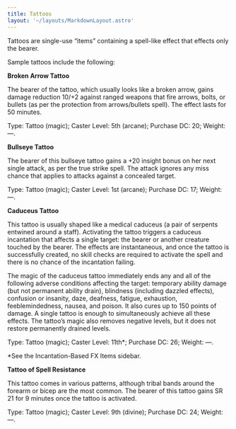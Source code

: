 ```yaml
---
title: Tattoos
layout: '~/layouts/MarkdownLayout.astro'
---
```

Tattoos are single-use “items” containing a spell-like effect that effects
only the bearer.

Sample tattoos include the following:

**Broken Arrow Tattoo**

The bearer of the tattoo, which usually looks like a broken arrow, gains
damage reduction 10/+2 against ranged weapons that fire arrows, bolts, or
bullets (as per the protection from arrows/bullets spell). The effect lasts
for 50 minutes.

Type: Tattoo (magic); Caster Level: 5th (arcane); Purchase DC: 20; Weight: —.

**Bullseye Tattoo**

The bearer of this bullseye tattoo gains a +20 insight bonus on her next
single attack, as per the true strike spell. The attack ignores any miss
chance that applies to attacks against a concealed target.

Type: Tattoo (magic); Caster Level: 1st (arcane); Purchase DC: 17; Weight: —.

**Caduceus Tattoo**

This tattoo is usually shaped like a medical caduceus (a pair of serpents
entwined around a staff). Activating the tattoo triggers a caduceus
incantation that affects a single target: the bearer or another creature
touched by the bearer. The effects are instantaneous, and once the tattoo is
successfully created, no skill checks are required to activate the spell and
there is no chance of the incantation failing.

The magic of the caduceus tattoo immediately ends any and all of the following
adverse conditions affecting the target: temporary ability damage (but not
permanent ability drain), blindness (including dazzled effects), confusion or
insanity, daze, deafness, fatigue, exhaustion, feeblemindedness, nausea, and
poison. It also cures up to 150 points of damage. A single tattoo is enough to
simultaneously achieve all these effects. The tattoo’s magic also removes
negative levels, but it does not restore permanently drained levels.

Type: Tattoo (magic); Caster Level: 11th*; Purchase DC: 26; Weight: —.

*See the Incantation-Based FX Items sidebar.

**Tattoo of Spell Resistance**

This tattoo comes in various patterns, although tribal bands around the
forearm or bicep are the most common. The bearer of this tattoo gains SR 21
for 9 minutes once the tattoo is activated.

Type: Tattoo (magic); Caster Level: 9th (divine); Purchase DC: 24; Weight: —.

